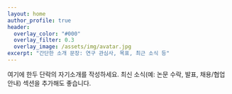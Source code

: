 ```yaml
---
layout: home
author_profile: true
header:
  overlay_color: "#000"
  overlay_filter: 0.3
  overlay_image: /assets/img/avatar.jpg
excerpt: "간단한 소개 문장: 연구 관심사, 목표, 최근 소식 등"
---
```


여기에 한두 단락의 자기소개를 작성하세요. 최신 소식(예: 논문 수락, 발표, 채용/협업 안내) 섹션을 추가해도 좋습니다.
